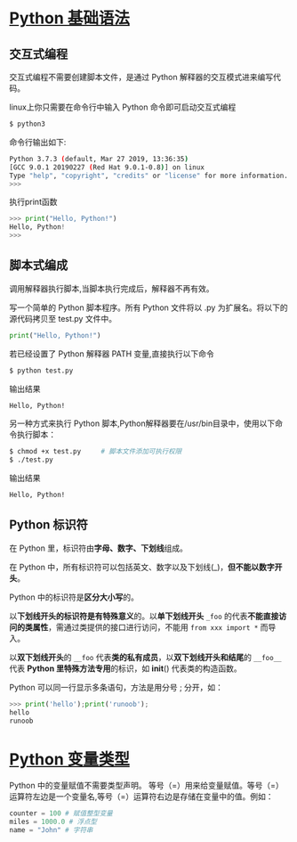 # [Python 基础语法](https://www.runoob.com/python/python-basic-syntax.html)

## 交互式编程
交互式编程不需要创建脚本文件，是通过 Python 解释器的交互模式进来编写代码。

linux上你只需要在命令行中输入 Python 命令即可启动交互式编程
```bash
$ python3
```
命令行输出如下:
```bash
Python 3.7.3 (default, Mar 27 2019, 13:36:35)
[GCC 9.0.1 20190227 (Red Hat 9.0.1-0.8)] on linux
Type "help", "copyright", "credits" or "license" for more information.
>>>
```
执行print函数
```python
>>> print("Hello, Python!")
Hello, Python!
>>>
```
## 脚本式编成
调用解释器执行脚本,当脚本执行完成后，解释器不再有效。

写一个简单的 Python 脚本程序。所有 Python 文件将以 .py 为扩展名。将以下的源代码拷贝至 test.py 文件中。
```python
print("Hello, Python!")
```
若已经设置了 Python 解释器 PATH 变量,直接执行以下命令
```bash
$ python test.py
```
输出结果
```bash
Hello, Python!
```
另一种方式来执行 Python 脚本,Python解释器要在/usr/bin目录中，使用以下命令执行脚本：
```bash
$ chmod +x test.py     # 脚本文件添加可执行权限
$ ./test.py
```
输出结果
```bash
Hello, Python!
```
## Python 标识符
在 Python 里，标识符由**字母、数字、下划线**组成。

在 Python 中，所有标识符可以包括英文、数字以及下划线(_)，**但不能以数字开头**。

Python 中的标识符是**区分大小写**的。

以**下划线开头的标识符是有特殊意义**的。以**单下划线开头** `_foo` 的代表**不能直接访问的类属性**，需通过类提供的接口进行访问，不能用 `from xxx import *` 而导入。

以**双下划线开头**的 `__foo` 代表**类的私有成员**，以**双下划线开头和结尾**的 `__foo__ `代表 **Python 里特殊方法专用**的标识，如 __init__() 代表类的构造函数。

Python 可以同一行显示多条语句，方法是用分号 ; 分开，如：
```python
>>> print('hello');print('runoob');
hello
runoob
```
# [Python 变量类型](https://www.runoob.com/python/python-variable-types.html)

Python 中的变量赋值不需要类型声明。
等号（=）用来给变量赋值。等号（=）运算符左边是一个变量名,等号（=）运算符右边是存储在变量中的值。例如：
```python
counter = 100 # 赋值整型变量
miles = 1000.0 # 浮点型
name = "John" # 字符串
```
